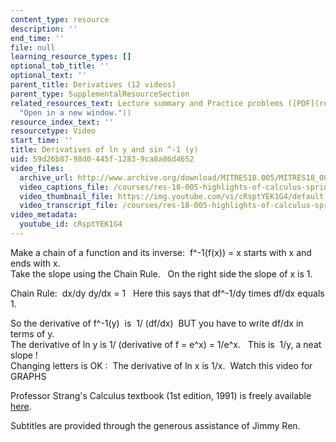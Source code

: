 ```yaml
---
content_type: resource
description: ''
end_time: ''
file: null
learning_resource_types: []
optional_tab_title: ''
optional_text: ''
parent_title: Derivatives (12 videos)
parent_type: SupplementalResourceSection
related_resources_text: Lecture summary and Practice problems ([PDF](resources/mitres18_05s10_paper_3
  "Open in a new window."))
resource_index_text: ''
resourcetype: Video
start_time: ''
title: Derivatives of ln y and sin ^-1 (y)
uid: 59d26b87-98d0-445f-1283-9ca8a86d4652
video_files:
  archive_url: http://www.archive.org/download/MITRES18.005/MITRES18_005S10_DerivsOf_ln_y_300k.mp4
  video_captions_file: /courses/res-18-005-highlights-of-calculus-spring-2010/326013bcda1c5c08ad58b9ca00af5863_cRsptYEK1G4.vtt
  video_thumbnail_file: https://img.youtube.com/vi/cRsptYEK1G4/default.jpg
  video_transcript_file: /courses/res-18-005-highlights-of-calculus-spring-2010/cd3910323cbb50c7bb68dcecf8129ced_cRsptYEK1G4.pdf
video_metadata:
  youtube_id: cRsptYEK1G4
---
```


Make a chain of a function and its inverse:  f^-1(f(x)) = x starts with x and ends with x.  
Take the slope using the Chain Rule.   On the right side the slope of x is 1.  
  
Chain Rule:  dx/dy dy/dx = 1   Here this says that df^-1/dy times df/dx equals 1.  
  
So the derivative of f^-1(y)  is  1/ (df/dx)  BUT you have to write df/dx in terms of y.  
The derivative of ln y is 1/ (derivative of f = e^x) = 1/e^x.   This is  1/y, a neat slope !  
Changing letters is OK :  The derivative of ln x is 1/x.  Watch this video for GRAPHS

Professor Strang's Calculus textbook (1st edition, 1991) is freely available [here](/courses/res-18-001-calculus-online-textbook-spring-2005/).

Subtitles are provided through the generous assistance of Jimmy Ren.